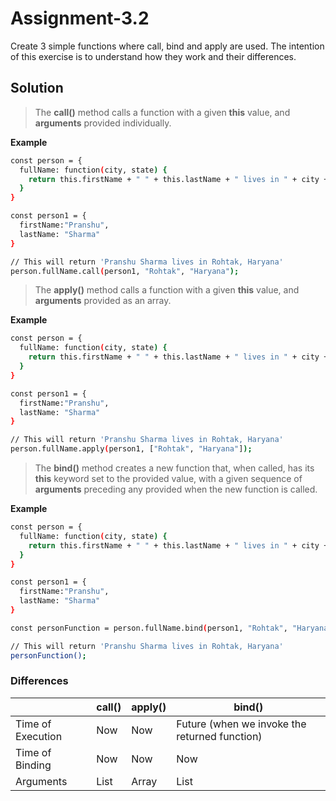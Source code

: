 # Assignment-3.2

Create 3 simple functions where call, bind and apply are used. The intention of this exercise is to understand how they work and their differences.

## Solution

> The **call()** method calls a function with a given **this** value, and **arguments** provided individually.

**Example**

```sh
const person = {
  fullName: function(city, state) {
    return this.firstName + " " + this.lastName + " lives in " + city + ", " + state;
  }
}

const person1 = {
  firstName:"Pranshu",
  lastName: "Sharma"
}

// This will return 'Pranshu Sharma lives in Rohtak, Haryana'
person.fullName.call(person1, "Rohtak", "Haryana");
```

> The **apply()** method calls a function with a given **this** value, and **arguments** provided as an array.

**Example**

```sh
const person = {
  fullName: function(city, state) {
    return this.firstName + " " + this.lastName + " lives in " + city + ", " + state;
  }
}

const person1 = {
  firstName:"Pranshu",
  lastName: "Sharma"
}

// This will return 'Pranshu Sharma lives in Rohtak, Haryana'
person.fullName.apply(person1, ["Rohtak", "Haryana"]);
```

> The **bind()** method creates a new function that, when called, has its **this** keyword set to the provided value, with a given sequence of **arguments** preceding any provided when the new function is called.

**Example**

```sh
const person = {
  fullName: function(city, state) {
    return this.firstName + " " + this.lastName + " lives in " + city + ", " + state;
  }
}

const person1 = {
  firstName:"Pranshu",
  lastName: "Sharma"
}

const personFunction = person.fullName.bind(person1, "Rohtak", "Haryana");

// This will return 'Pranshu Sharma lives in Rohtak, Haryana'
personFunction();
```

### Differences

|  | call() | apply() | bind() |
| ------ | ------ | ------ |------ |
| Time of Execution | Now | Now | Future (when we invoke the returned function) |
| Time of Binding | Now | Now | Now |
| Arguments | List | Array | List |